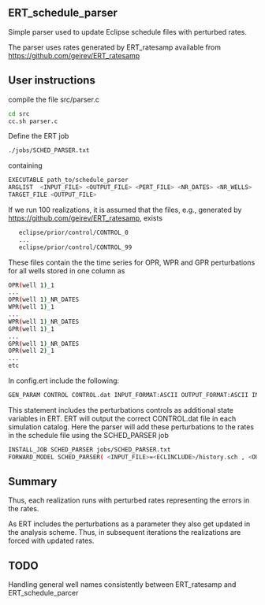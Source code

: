 ## ERT_schedule_parser

Simple parser used to update Eclipse schedule files with perturbed rates.

The parser uses rates generated by ERT_ratesamp available from https://github.com/geirev/ERT_ratesamp

## User instructions

compile the file src/parser.c 
```bash
cd src
cc.sh parser.c
```

Define the ERT job
```bash
./jobs/SCHED_PARSER.txt
```
containing
```bash
EXECUTABLE path_to/schedule_parser
ARGLIST  <INPUT_FILE> <OUTPUT_FILE> <PERT_FILE> <NR_DATES> <NR_WELLS>
TARGET_FILE <OUTPUT_FILE>
```

If we run 100 realizations, it is assumed that the files, e.g., generated by https://github.com/geirev/ERT_ratesamp, exists
```bash
   eclipse/prior/control/CONTROL_0
   ...
   eclipse/prior/control/CONTROL_99
```
These files contain the the time series for  OPR, WPR and GPR perturbations for all wells stored in one column as
```bash
OPR(well 1)_1
...
OPR(well 1)_NR_DATES
WPR(well 1)_1
...
WPR(well 1)_NR_DATES
GPR(well 1)_1
...
GPR(well 1)_NR_DATES
OPR(well 2)_1
...
etc
```

In config.ert include the following:
```bash
GEN_PARAM CONTROL CONTROL.dat INPUT_FORMAT:ASCII OUTPUT_FORMAT:ASCII INIT_FILES:../eclipse/Priors/control/CONTROL_%d
```
This statement includes the perturbations controls as additional state variables in ERT.
ERT will output the correct CONTROL.dat file in each simulation catalog.
Here the parser will add these perturbations to the rates in the schedule file using the SCHED_PARSER job
```bash
INSTALL_JOB SCHED_PARSER jobs/SCHED_PARSER.txt
FORWARD_MODEL SCHED_PARSER( <INPUT_FILE>=<ECLINCLUDE>/history.sch , <OUTPUT_FILE>=<RUNPATH>/history.sch, <PERT_FILE>=<RUNPATH>/CONTROL.dat, <NR_DATES>=36, <NR_WELLS>=5)
```

## Summary
Thus, each realization runs with perturbed rates representing the errors in the rates.

As ERT includes the perturbations as a parameter they also get updated in the analysis scheme.
Thus, in subsequent iterations the realizations are forced with updated rates.

## TODO
Handling general well names consistently between  ERT_ratesamp and ERT_schedule_parcer


